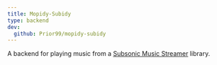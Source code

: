 ```yaml
---
title: Mopidy-Subidy
type: backend
dev:
  github: Prior99/mopidy-subidy
---
```


A backend for playing music from a
[Subsonic Music Streamer](https://www.subsonic.org/) library.
